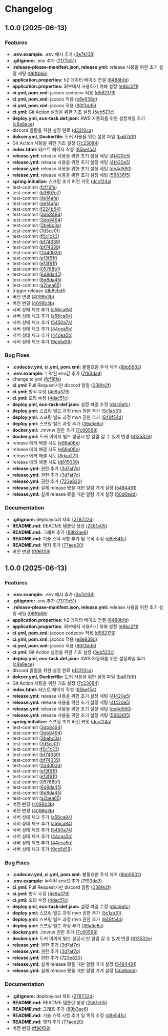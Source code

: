 # Changelog

## 1.0.0 (2025-06-13)


### Features

* **.env.example:** .env 예시 추가 ([3e7e138](https://github.com/JSL107/CI-CD-Practice/commit/3e7e138574e3e00122f2f96321a81d4a64bbb2d2))
* **.gitignore:** .env 추가 ([7177b51](https://github.com/JSL107/CI-CD-Practice/commit/7177b51bbb1a1fc5058c506a71ec6096cff9b58e))
* **.release-please-manifest.json, release.yml:** release 사용을 위한 초기 설정 세팅 ([08ffb66](https://github.com/JSL107/CI-CD-Practice/commit/08ffb6636491ffe7383f67d5d8bab92faea4e38e))
* **application.properties:** h2 데이터 베이스 연결 ([6488b1d](https://github.com/JSL107/CI-CD-Practice/commit/6488b1d9586eff51cab8acf061607a52b11cdb49))
* **application.properties:** 외부에서 사용하기 위해 설정 ([e9bc2f1](https://github.com/JSL107/CI-CD-Practice/commit/e9bc2f12bb4aa3b47efae398c159c22608cff3aa))
* **ci.yml, pom.xml:** jacoco codecov 적용 ([d582179](https://github.com/JSL107/CI-CD-Practice/commit/d58217963ccd9f7acf7580ca6749cb028cca3046))
* **ci.yml, pom.xml:** jacoco 적용 ([e8e938d](https://github.com/JSL107/CI-CD-Practice/commit/e8e938d9d16d23be4f96770f3c808d44cfc480c1))
* **ci.yml, pom.xml:** jacoco 적용 ([90f3dd5](https://github.com/JSL107/CI-CD-Practice/commit/90f3dd51eac48880e2880f4a92a9bd9a7a70a761))
* **ci.yml:** Git Action 설정을 위한 기초 설정 ([5eb523c](https://github.com/JSL107/CI-CD-Practice/commit/5eb523c5d153d9322b3358f7c1c983ad64e9ea0c))
* **deploy.yml, ecs-task.def.json:** AWS 자동화를 위한 설정파일 추가 ([c9a8ece](https://github.com/JSL107/CI-CD-Practice/commit/c9a8ecefe72ad627d95715412fe35b61e7c7da6a))
* discord 알람을 위한 설정 완료 ([d3310ca](https://github.com/JSL107/CI-CD-Practice/commit/d3310cab3d76019a76e8d6f3a0071cf2de1b77ab))
* **dokcer.yml, Dockerfile:** 도커 사용을 위한 설정 파일 ([ba67b1f](https://github.com/JSL107/CI-CD-Practice/commit/ba67b1f06aa3d0c09555bd41c4e4213b61f5c2b2))
* Git Action 세팅을 위한 기초 설정 ([7c23084](https://github.com/JSL107/CI-CD-Practice/commit/7c230843f95e00ef13438aa8ba25ceb7165d70f0))
* **index.html:** 테스트 페이지 작성 ([85be154](https://github.com/JSL107/CI-CD-Practice/commit/85be1546fa6d790897eb790701d3c8ec1f345fed))
* **release.yml:** release 사용을 위한 초기 설정 세팅 ([4f420e5](https://github.com/JSL107/CI-CD-Practice/commit/4f420e5838b1fb8ae9c18ccbfca893dbf1c856a3))
* **release.yml:** release 사용을 위한 초기 설정 세팅 ([4f420e5](https://github.com/JSL107/CI-CD-Practice/commit/4f420e5838b1fb8ae9c18ccbfca893dbf1c856a3))
* **release.yml:** release 사용을 위한 초기 설정 세팅 ([de4d590](https://github.com/JSL107/CI-CD-Practice/commit/de4d590b885eb3f2a04c496abfb7500c1f11e932))
* **release.yml:** release 사용을 위한 초기 설정 세팅 ([56836f5](https://github.com/JSL107/CI-CD-Practice/commit/56836f53c15820ce7d9b47be99642c377349c043))
* **spring initialize:** 스프링 초기 버전 커밋 ([dccf24a](https://github.com/JSL107/CI-CD-Practice/commit/dccf24ae6059ef5abf58ccb2654a78d86055440c))
* test-commit ([fcf16fe](https://github.com/JSL107/CI-CD-Practice/commit/fcf16fee34a44bcba7ca63932f496ceef3e02d2d))
* test-commit ([b3897e7](https://github.com/JSL107/CI-CD-Practice/commit/b3897e70de55c28b34714b60af094df996a14e6a))
* test-commit ([de14afa](https://github.com/JSL107/CI-CD-Practice/commit/de14afa183875b1b7d15c9f715d18779d40d20fe))
* test-commit ([de14afa](https://github.com/JSL107/CI-CD-Practice/commit/de14afa183875b1b7d15c9f715d18779d40d20fe))
* test-commit ([f224b54](https://github.com/JSL107/CI-CD-Practice/commit/f224b54fe8267142f3a4e3e86334abbdcee293b9))
* test-commit ([3db8494](https://github.com/JSL107/CI-CD-Practice/commit/3db849416e9843c88fbc2471a4ea03ad5f22f64a))
* test-commit ([3db8494](https://github.com/JSL107/CI-CD-Practice/commit/3db849416e9843c88fbc2471a4ea03ad5f22f64a))
* test-commit ([3bebc3a](https://github.com/JSL107/CI-CD-Practice/commit/3bebc3ad94164df20cd0ad1ed7f920ce3aad787f))
* test-commit ([7d3cc0f](https://github.com/JSL107/CI-CD-Practice/commit/7d3cc0fa2c1b61e72c667985e3e8f3859f5da9ff))
* test-commit ([f0c1c23](https://github.com/JSL107/CI-CD-Practice/commit/f0c1c23ea2ec9188a489e4fb113c11be8065e8d9))
* test-commit ([bf74339](https://github.com/JSL107/CI-CD-Practice/commit/bf74339770bf8315640205164de930048451a21f))
* test-commit ([bf74339](https://github.com/JSL107/CI-CD-Practice/commit/bf74339770bf8315640205164de930048451a21f))
* test-commit ([2d4063d](https://github.com/JSL107/CI-CD-Practice/commit/2d4063d89c1be43f5eaa4706c626a8444ea2f023))
* test-commit ([ef3f61f](https://github.com/JSL107/CI-CD-Practice/commit/ef3f61f91b1052770a46cd59df67deca4d4ee051))
* test-commit ([ef3f61f](https://github.com/JSL107/CI-CD-Practice/commit/ef3f61f91b1052770a46cd59df67deca4d4ee051))
* test-commit ([05768b1](https://github.com/JSL107/CI-CD-Practice/commit/05768b120de17f2213ce08380f386dc839fe7e5d))
* test-commit ([6d8da45](https://github.com/JSL107/CI-CD-Practice/commit/6d8da459fe6c1120357a9b3844c2df3984539721))
* test-commit ([6d8da45](https://github.com/JSL107/CI-CD-Practice/commit/6d8da459fe6c1120357a9b3844c2df3984539721))
* test-commit ([a2bea65](https://github.com/JSL107/CI-CD-Practice/commit/a2bea65770481dc87c8e575bf52da7288ee4219e))
* trigger release ([db8cbdf](https://github.com/JSL107/CI-CD-Practice/commit/db8cbdf4d85d73d55460eae96b25a31ea7f3750c))
* 버전 변경 ([4098b3b](https://github.com/JSL107/CI-CD-Practice/commit/4098b3b74ed9d67bdd05730acb79a2858c450a63))
* 버전 변경 ([4098b3b](https://github.com/JSL107/CI-CD-Practice/commit/4098b3b74ed9d67bdd05730acb79a2858c450a63))
* 서버 상태 체크 추가 ([a56ca84](https://github.com/JSL107/CI-CD-Practice/commit/a56ca84251eb741e8b289b1e5bf0f4063015f87c))
* 서버 상태 체크 추가 ([a56ca84](https://github.com/JSL107/CI-CD-Practice/commit/a56ca84251eb741e8b289b1e5bf0f4063015f87c))
* 서버 상태 체크 추가 ([5450a74](https://github.com/JSL107/CI-CD-Practice/commit/5450a7450bd1c0ccbf828b9b7f53eb69c19ddc1f))
* 서버 상태 체크 추가 ([44cea5b](https://github.com/JSL107/CI-CD-Practice/commit/44cea5b9b1933ef3bc2b3f49a49be39f999e2bfd))
* 서버 상태 체크 추가 ([44cea5b](https://github.com/JSL107/CI-CD-Practice/commit/44cea5b9b1933ef3bc2b3f49a49be39f999e2bfd))
* 서버 상태 체크 추가 ([9cb5d19](https://github.com/JSL107/CI-CD-Practice/commit/9cb5d19ffb99478293f70011913de94b1d4d295f))


### Bug Fixes

* **.codecov.yml, ci.yml, pom.xml:** 불필요한 주석 제거 ([8bb5632](https://github.com/JSL107/CI-CD-Practice/commit/8bb56327014a7d0e8576914241dc82415e9c9c87))
* **.env.example:** 누락된 env값 추가 ([7f93da9](https://github.com/JSL107/CI-CD-Practice/commit/7f93da955cc1722e51cf7d6490db152696b03d15))
* change to yml ([fcf16fe](https://github.com/JSL107/CI-CD-Practice/commit/fcf16fee34a44bcba7ca63932f496ceef3e02d2d))
* **ci.yml:** Pull Request시만 discord 알람 ([038fe2f](https://github.com/JSL107/CI-CD-Practice/commit/038fe2f06456d46519a4f84ee7c1762ff8c41a5f))
* **ci.yml:** 방식 수정 ([4e9a379](https://github.com/JSL107/CI-CD-Practice/commit/4e9a379d0a3f77f96b30e084f7974687f38b2151))
* **ci.yml:** 오타 수정 ([4dac51c](https://github.com/JSL107/CI-CD-Practice/commit/4dac51c1473bce09d444a0a2db85240e448461ff))
* **deploy.yml, ecs-task-def.json:** 설정 파일 수정 ([ddc9afc](https://github.com/JSL107/CI-CD-Practice/commit/ddc9afc720e3086682247099cde0858417f49d05))
* **deploy.yml:** 스프링 빌드 과정 mvn 권한 추가 ([5c1ab31](https://github.com/JSL107/CI-CD-Practice/commit/5c1ab318c45900014114ddf45071143302bbf666))
* **deploy.yml:** 스프링 빌드 과정 mvn 권한 추가 ([849f54d](https://github.com/JSL107/CI-CD-Practice/commit/849f54dd38c48b18f36cd1e54024398839608fbc))
* **deploy.yml:** 스프링 빌드 과정 추가 ([39a6e6c](https://github.com/JSL107/CI-CD-Practice/commit/39a6e6c71aa15a512a874e5a34ee17b91309ee00))
* **docker.yml:** ./mvnw 권한 추가 ([7c80568](https://github.com/JSL107/CI-CD-Practice/commit/7c805680e08ffb10c500aeec5cc0c95e13302b35))
* **docker.yml:** 도커 이미지 빌드 성공시 만 알람 갈 수 있게 변경 ([813532e](https://github.com/JSL107/CI-CD-Practice/commit/813532ef8a31315e868dbb223aedd272510b0e69))
* release 에러 해결 시도 ([e68a08b](https://github.com/JSL107/CI-CD-Practice/commit/e68a08b330a7182901173fdf01d13cd9cc3d84bd))
* release 에러 해결 시도 ([e68a08b](https://github.com/JSL107/CI-CD-Practice/commit/e68a08b330a7182901173fdf01d13cd9cc3d84bd))
* release 에러 해결 시도 ([8daa27f](https://github.com/JSL107/CI-CD-Practice/commit/8daa27f94db89f15da4d3691a5099b8f1ff867d4))
* release 에러 해결 시도 ([d815039](https://github.com/JSL107/CI-CD-Practice/commit/d815039d27b97678e6708338476d82fe4f7f8499))
* **release.yml:** 권한 추가 ([3d7af7d](https://github.com/JSL107/CI-CD-Practice/commit/3d7af7d2f3f0a5b58daabcb5c0ea6a2196790965))
* **release.yml:** 권한 추가 ([3d7af7d](https://github.com/JSL107/CI-CD-Practice/commit/3d7af7d2f3f0a5b58daabcb5c0ea6a2196790965))
* **release.yml:** 권한 추가 ([723e820](https://github.com/JSL107/CI-CD-Practice/commit/723e820e2500ee10142499b010f525c2a3f305bf))
* **release.yml:** 실제 release 됐을 때만 알람 가게 설정 ([5484491](https://github.com/JSL107/CI-CD-Practice/commit/5484491b3c2f441fda61baad7e01c01a97e9915f))
* **release.yml:** 실제 release 됐을 때만 알람 가게 설정 ([50d6edd](https://github.com/JSL107/CI-CD-Practice/commit/50d6edd2d5f091096e35a777958165264437cdbf))


### Documentation

* **.gitignore:** deploay.bat 제외 ([278722d](https://github.com/JSL107/CI-CD-Practice/commit/278722d346367e40e2e98fbcb680f5e18efbecbb))
* **README.md:** README 템플릿 생성 ([2581e05](https://github.com/JSL107/CI-CD-Practice/commit/2581e055d226bfc4b39211217ddca0224fd9aa34))
* **README.md:** 그래프 추가 ([89b3ae6](https://github.com/JSL107/CI-CD-Practice/commit/89b3ae6836fe93c8b5752053217cc8eb93c34523))
* **README.md:** 기술 스택 사항 추가 및 목적 수정 ([d8e541c](https://github.com/JSL107/CI-CD-Practice/commit/d8e541cab6deaaf3563f1c4dce3cccd3e0ff5716))
* **README.md:** 뱃지 추가 ([77aee20](https://github.com/JSL107/CI-CD-Practice/commit/77aee20df976683614e2f9b4fd1099c1fa5d16b2))
* 버전 변경 ([ff96f09](https://github.com/JSL107/CI-CD-Practice/commit/ff96f09caabe4e0f2e59f6c13b373c15633f5f27))

## 1.0.0 (2025-06-13)


### Features

* **.env.example:** .env 예시 추가 ([3e7e138](https://github.com/JSL107/CI-CD-Practice/commit/3e7e138574e3e00122f2f96321a81d4a64bbb2d2))
* **.gitignore:** .env 추가 ([7177b51](https://github.com/JSL107/CI-CD-Practice/commit/7177b51bbb1a1fc5058c506a71ec6096cff9b58e))
* **.release-please-manifest.json, release.yml:** release 사용을 위한 초기 설정 세팅 ([08ffb66](https://github.com/JSL107/CI-CD-Practice/commit/08ffb6636491ffe7383f67d5d8bab92faea4e38e))
* **application.properties:** h2 데이터 베이스 연결 ([6488b1d](https://github.com/JSL107/CI-CD-Practice/commit/6488b1d9586eff51cab8acf061607a52b11cdb49))
* **application.properties:** 외부에서 사용하기 위해 설정 ([e9bc2f1](https://github.com/JSL107/CI-CD-Practice/commit/e9bc2f12bb4aa3b47efae398c159c22608cff3aa))
* **ci.yml, pom.xml:** jacoco codecov 적용 ([d582179](https://github.com/JSL107/CI-CD-Practice/commit/d58217963ccd9f7acf7580ca6749cb028cca3046))
* **ci.yml, pom.xml:** jacoco 적용 ([e8e938d](https://github.com/JSL107/CI-CD-Practice/commit/e8e938d9d16d23be4f96770f3c808d44cfc480c1))
* **ci.yml, pom.xml:** jacoco 적용 ([90f3dd5](https://github.com/JSL107/CI-CD-Practice/commit/90f3dd51eac48880e2880f4a92a9bd9a7a70a761))
* **ci.yml:** Git Action 설정을 위한 기초 설정 ([5eb523c](https://github.com/JSL107/CI-CD-Practice/commit/5eb523c5d153d9322b3358f7c1c983ad64e9ea0c))
* **deploy.yml, ecs-task.def.json:** AWS 자동화를 위한 설정파일 추가 ([c9a8ece](https://github.com/JSL107/CI-CD-Practice/commit/c9a8ecefe72ad627d95715412fe35b61e7c7da6a))
* discord 알람을 위한 설정 완료 ([d3310ca](https://github.com/JSL107/CI-CD-Practice/commit/d3310cab3d76019a76e8d6f3a0071cf2de1b77ab))
* **dokcer.yml, Dockerfile:** 도커 사용을 위한 설정 파일 ([ba67b1f](https://github.com/JSL107/CI-CD-Practice/commit/ba67b1f06aa3d0c09555bd41c4e4213b61f5c2b2))
* Git Action 세팅을 위한 기초 설정 ([7c23084](https://github.com/JSL107/CI-CD-Practice/commit/7c230843f95e00ef13438aa8ba25ceb7165d70f0))
* **index.html:** 테스트 페이지 작성 ([85be154](https://github.com/JSL107/CI-CD-Practice/commit/85be1546fa6d790897eb790701d3c8ec1f345fed))
* **release.yml:** release 사용을 위한 초기 설정 세팅 ([4f420e5](https://github.com/JSL107/CI-CD-Practice/commit/4f420e5838b1fb8ae9c18ccbfca893dbf1c856a3))
* **release.yml:** release 사용을 위한 초기 설정 세팅 ([4f420e5](https://github.com/JSL107/CI-CD-Practice/commit/4f420e5838b1fb8ae9c18ccbfca893dbf1c856a3))
* **release.yml:** release 사용을 위한 초기 설정 세팅 ([de4d590](https://github.com/JSL107/CI-CD-Practice/commit/de4d590b885eb3f2a04c496abfb7500c1f11e932))
* **release.yml:** release 사용을 위한 초기 설정 세팅 ([56836f5](https://github.com/JSL107/CI-CD-Practice/commit/56836f53c15820ce7d9b47be99642c377349c043))
* **spring initialize:** 스프링 초기 버전 커밋 ([dccf24a](https://github.com/JSL107/CI-CD-Practice/commit/dccf24ae6059ef5abf58ccb2654a78d86055440c))
* test-commit ([3db8494](https://github.com/JSL107/CI-CD-Practice/commit/3db849416e9843c88fbc2471a4ea03ad5f22f64a))
* test-commit ([3db8494](https://github.com/JSL107/CI-CD-Practice/commit/3db849416e9843c88fbc2471a4ea03ad5f22f64a))
* test-commit ([3bebc3a](https://github.com/JSL107/CI-CD-Practice/commit/3bebc3ad94164df20cd0ad1ed7f920ce3aad787f))
* test-commit ([7d3cc0f](https://github.com/JSL107/CI-CD-Practice/commit/7d3cc0fa2c1b61e72c667985e3e8f3859f5da9ff))
* test-commit ([f0c1c23](https://github.com/JSL107/CI-CD-Practice/commit/f0c1c23ea2ec9188a489e4fb113c11be8065e8d9))
* test-commit ([bf74339](https://github.com/JSL107/CI-CD-Practice/commit/bf74339770bf8315640205164de930048451a21f))
* test-commit ([bf74339](https://github.com/JSL107/CI-CD-Practice/commit/bf74339770bf8315640205164de930048451a21f))
* test-commit ([2d4063d](https://github.com/JSL107/CI-CD-Practice/commit/2d4063d89c1be43f5eaa4706c626a8444ea2f023))
* test-commit ([ef3f61f](https://github.com/JSL107/CI-CD-Practice/commit/ef3f61f91b1052770a46cd59df67deca4d4ee051))
* test-commit ([ef3f61f](https://github.com/JSL107/CI-CD-Practice/commit/ef3f61f91b1052770a46cd59df67deca4d4ee051))
* test-commit ([05768b1](https://github.com/JSL107/CI-CD-Practice/commit/05768b120de17f2213ce08380f386dc839fe7e5d))
* test-commit ([6d8da45](https://github.com/JSL107/CI-CD-Practice/commit/6d8da459fe6c1120357a9b3844c2df3984539721))
* test-commit ([6d8da45](https://github.com/JSL107/CI-CD-Practice/commit/6d8da459fe6c1120357a9b3844c2df3984539721))
* test-commit ([a2bea65](https://github.com/JSL107/CI-CD-Practice/commit/a2bea65770481dc87c8e575bf52da7288ee4219e))
* 버전 변경 ([4098b3b](https://github.com/JSL107/CI-CD-Practice/commit/4098b3b74ed9d67bdd05730acb79a2858c450a63))
* 버전 변경 ([4098b3b](https://github.com/JSL107/CI-CD-Practice/commit/4098b3b74ed9d67bdd05730acb79a2858c450a63))
* 서버 상태 체크 추가 ([a56ca84](https://github.com/JSL107/CI-CD-Practice/commit/a56ca84251eb741e8b289b1e5bf0f4063015f87c))
* 서버 상태 체크 추가 ([a56ca84](https://github.com/JSL107/CI-CD-Practice/commit/a56ca84251eb741e8b289b1e5bf0f4063015f87c))
* 서버 상태 체크 추가 ([5450a74](https://github.com/JSL107/CI-CD-Practice/commit/5450a7450bd1c0ccbf828b9b7f53eb69c19ddc1f))
* 서버 상태 체크 추가 ([44cea5b](https://github.com/JSL107/CI-CD-Practice/commit/44cea5b9b1933ef3bc2b3f49a49be39f999e2bfd))
* 서버 상태 체크 추가 ([44cea5b](https://github.com/JSL107/CI-CD-Practice/commit/44cea5b9b1933ef3bc2b3f49a49be39f999e2bfd))
* 서버 상태 체크 추가 ([9cb5d19](https://github.com/JSL107/CI-CD-Practice/commit/9cb5d19ffb99478293f70011913de94b1d4d295f))


### Bug Fixes

* **.codecov.yml, ci.yml, pom.xml:** 불필요한 주석 제거 ([8bb5632](https://github.com/JSL107/CI-CD-Practice/commit/8bb56327014a7d0e8576914241dc82415e9c9c87))
* **.env.example:** 누락된 env값 추가 ([7f93da9](https://github.com/JSL107/CI-CD-Practice/commit/7f93da955cc1722e51cf7d6490db152696b03d15))
* **ci.yml:** Pull Request시만 discord 알람 ([038fe2f](https://github.com/JSL107/CI-CD-Practice/commit/038fe2f06456d46519a4f84ee7c1762ff8c41a5f))
* **ci.yml:** 방식 수정 ([4e9a379](https://github.com/JSL107/CI-CD-Practice/commit/4e9a379d0a3f77f96b30e084f7974687f38b2151))
* **ci.yml:** 오타 수정 ([4dac51c](https://github.com/JSL107/CI-CD-Practice/commit/4dac51c1473bce09d444a0a2db85240e448461ff))
* **deploy.yml, ecs-task-def.json:** 설정 파일 수정 ([ddc9afc](https://github.com/JSL107/CI-CD-Practice/commit/ddc9afc720e3086682247099cde0858417f49d05))
* **deploy.yml:** 스프링 빌드 과정 mvn 권한 추가 ([5c1ab31](https://github.com/JSL107/CI-CD-Practice/commit/5c1ab318c45900014114ddf45071143302bbf666))
* **deploy.yml:** 스프링 빌드 과정 mvn 권한 추가 ([849f54d](https://github.com/JSL107/CI-CD-Practice/commit/849f54dd38c48b18f36cd1e54024398839608fbc))
* **deploy.yml:** 스프링 빌드 과정 추가 ([39a6e6c](https://github.com/JSL107/CI-CD-Practice/commit/39a6e6c71aa15a512a874e5a34ee17b91309ee00))
* **docker.yml:** ./mvnw 권한 추가 ([7c80568](https://github.com/JSL107/CI-CD-Practice/commit/7c805680e08ffb10c500aeec5cc0c95e13302b35))
* **docker.yml:** 도커 이미지 빌드 성공시 만 알람 갈 수 있게 변경 ([813532e](https://github.com/JSL107/CI-CD-Practice/commit/813532ef8a31315e868dbb223aedd272510b0e69))
* **release.yml:** 권한 추가 ([3d7af7d](https://github.com/JSL107/CI-CD-Practice/commit/3d7af7d2f3f0a5b58daabcb5c0ea6a2196790965))
* **release.yml:** 권한 추가 ([3d7af7d](https://github.com/JSL107/CI-CD-Practice/commit/3d7af7d2f3f0a5b58daabcb5c0ea6a2196790965))
* **release.yml:** 권한 추가 ([723e820](https://github.com/JSL107/CI-CD-Practice/commit/723e820e2500ee10142499b010f525c2a3f305bf))
* **release.yml:** 실제 release 됐을 때만 알람 가게 설정 ([5484491](https://github.com/JSL107/CI-CD-Practice/commit/5484491b3c2f441fda61baad7e01c01a97e9915f))
* **release.yml:** 실제 release 됐을 때만 알람 가게 설정 ([50d6edd](https://github.com/JSL107/CI-CD-Practice/commit/50d6edd2d5f091096e35a777958165264437cdbf))


### Documentation

* **.gitignore:** deploay.bat 제외 ([278722d](https://github.com/JSL107/CI-CD-Practice/commit/278722d346367e40e2e98fbcb680f5e18efbecbb))
* **README.md:** README 템플릿 생성 ([2581e05](https://github.com/JSL107/CI-CD-Practice/commit/2581e055d226bfc4b39211217ddca0224fd9aa34))
* **README.md:** 그래프 추가 ([89b3ae6](https://github.com/JSL107/CI-CD-Practice/commit/89b3ae6836fe93c8b5752053217cc8eb93c34523))
* **README.md:** 기술 스택 사항 추가 및 목적 수정 ([d8e541c](https://github.com/JSL107/CI-CD-Practice/commit/d8e541cab6deaaf3563f1c4dce3cccd3e0ff5716))
* **README.md:** 뱃지 추가 ([77aee20](https://github.com/JSL107/CI-CD-Practice/commit/77aee20df976683614e2f9b4fd1099c1fa5d16b2))
* 버전 변경 ([ff96f09](https://github.com/JSL107/CI-CD-Practice/commit/ff96f09caabe4e0f2e59f6c13b373c15633f5f27))
